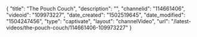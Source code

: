 {
    "title": "The Pouch Couch",
    "description": "",
    "channelid": "114661406",
    "videoid": "109973227",
    "date_created": "1502519645",
    "date_modified": "1504247456",
    "type": "captivate",
    "layout": "channelVideo",
    "url": "\/latest-videos\/the-pouch-couch\/114661406-109973227"
}